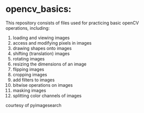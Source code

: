 # opencv_basics:

This repository consists of files used for practicing basic openCV operations, including:
1. loading and viewing images
2. access and modifying pixels in images
3. drawing shapes onto images
4. shifting (translation) images 
5. rotating images
6. resizing the dimensions of an image
7. flipping images
8. cropping images 
9. add filters to images
10. bitwise operations on images
11. masking images
12. splitting color channels of images

courtesy of pyimagesearch
